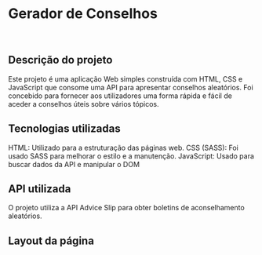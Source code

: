 # Gerador de Conselhos

<br>

## Descrição do projeto
Este projeto é uma aplicação Web simples construída com HTML, CSS e JavaScript que consome uma API para apresentar conselhos aleatórios. 
Foi concebido para fornecer aos utilizadores uma forma rápida e fácil de aceder a conselhos úteis sobre vários tópicos.

## Tecnologias utilizadas
HTML: Utilizado para a estruturação das páginas web.
CSS (SASS): Foi usado SASS para melhorar o estilo e a manutenção.
JavaScript: Usado para buscar dados da API e manipular o DOM

## API utilizada
O projeto utiliza a API Advice Slip para obter boletins de aconselhamento aleatórios.

## Layout da página



